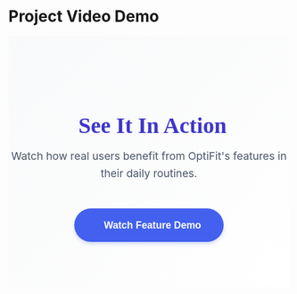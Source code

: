 # Project Video Demo

<style>
/* Demo Section Styling */
.demo-section {
  padding: 5rem 0;
  background: linear-gradient(135deg, #f8f9fa 0%, #ffffff 100%);
  text-align: center;
}

.section-title {
  font-size: 2.5rem;
  color: #3F37C9;
  margin-bottom: 1rem;
  font-family: 'Playfair Display', serif;
}

.section-title i {
  margin-right: 0.8rem;
}

.section-description {
  font-size: 1.2rem;
  color: #4A5568;
  max-width: 700px;
  margin: 0 auto 3rem;
  line-height: 1.6;
}

.video-button-container {
  margin-top: 2rem;
}

.video-play-button {
  background: #4361EE;
  color: white;
  border: none;
  padding: 1.2rem 2.5rem;
  font-size: 1.1rem;
  border-radius: 50px;
  cursor: pointer;
  font-weight: 600;
  transition: all 0.3s ease;
  box-shadow: 0 4px 6px rgba(67, 97, 238, 0.2);
  display: inline-flex;
  align-items: center;
  gap: 0.8rem;
  position: relative;
  overflow: hidden;
}

.video-play-button:hover {
  background: #3F37C9;
  transform: translateY(-3px);
  box-shadow: 0 7px 14px rgba(67, 97, 238, 0.25);
}

.video-play-button:active {
  transform: translateY(1px);
}

.video-play-button::after {
  content: "";
  position: absolute;
  top: 50%;
  left: 50%;
  width: 5px;
  height: 5px;
  background: rgba(255, 255, 255, 0.5);
  opacity: 0;
  border-radius: 100%;
  transform: scale(1, 1) translate(-50%, -50%);
  transform-origin: 50% 50%;
}

.video-play-button:focus:not(:active)::after {
  animation: ripple 1s ease-out;
}

@keyframes ripple {
  0% {
    transform: scale(0, 0);
    opacity: 0.5;
  }
  100% {
    transform: scale(20, 20);
    opacity: 0;
  }
}

/* Responsive adjustments */
@media (max-width: 768px) {
  .section-title {
    font-size: 2rem;
  }
  
  .section-description {
    font-size: 1.1rem;
    padding: 0 1rem;
  }
  
  .video-play-button {
    padding: 1rem 2rem;
    font-size: 1rem;
  }
}
</style>

<div class="demo-section">
  <div class="container">
    <h2 class="section-title"><i class="fas fa-play-circle"></i> See It In Action</h2>
    <p class="section-description">Watch how real users benefit from OptiFit's features in their daily routines.</p>
    <div class="video-button-container">
      <button class="video-play-button" onclick="playVideo('./Optifit_Trial_2.webm')">
        <i class="fas fa-play"></i> Watch Feature Demo
      </button>
    </div>
  </div>
</div>

<script>
function playVideo(videoSrc) {
  window.location.href = videoSrc;
}
</script>